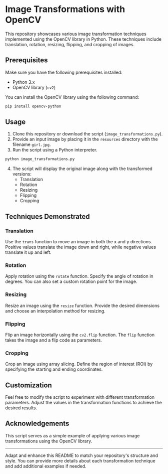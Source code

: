 
# Image Transformations with OpenCV

This repository showcases various image transformation techniques implemented using the OpenCV library in Python. These techniques include translation, rotation, resizing, flipping, and cropping of images.

## Prerequisites

Make sure you have the following prerequisites installed:

- Python 3.x
- OpenCV library (`cv2`)

You can install the OpenCV library using the following command:

```bash
pip install opencv-python
```

## Usage

1. Clone this repository or download the script (`image_transformations.py`).
2. Provide an input image by placing it in the `resources` directory with the filename `girl.jpg`.
3. Run the script using a Python interpreter.

```bash
python image_transformations.py
```

4. The script will display the original image along with the transformed versions:
   - Translation
   - Rotation
   - Resizing
   - Flipping
   - Cropping

## Techniques Demonstrated

### Translation

Use the `trans` function to move an image in both the x and y directions. Positive values translate the image down and right, while negative values translate it up and left.

### Rotation

Apply rotation using the `rotate` function. Specify the angle of rotation in degrees. You can also set a custom rotation point for the image.

### Resizing

Resize an image using the `resize` function. Provide the desired dimensions and choose an interpolation method for resizing.

### Flipping

Flip an image horizontally using the `cv2.flip` function. The `flip` function takes the image and a flip code as parameters.

### Cropping

Crop an image using array slicing. Define the region of interest (ROI) by specifying the starting and ending coordinates.

## Customization

Feel free to modify the script to experiment with different transformation parameters. Adjust the values in the transformation functions to achieve the desired results.

## Acknowledgements

This script serves as a simple example of applying various image transformations using the OpenCV library.

---

Adapt and enhance this README to match your repository's structure and style. You can provide more details about each transformation technique and add additional examples if needed.
